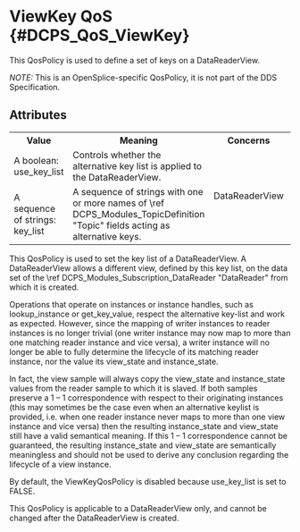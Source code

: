 ViewKey QoS              {#DCPS_QoS_ViewKey}
==================

This QosPolicy is used to define a set of keys on a DataReaderView.



*NOTE:* This is an OpenSplice-specific QosPolicy, it is not part of the DDS Specification.

Attributes
----------
<table>
    <tr>
        <th>Value</th>
        <th>Meaning</th>
        <th>Concerns</th>
        <th>RxO</th>
        <th>Changeable</th>
    </tr>
    <tr>
        <td>
            A boolean: <br/>
            use_key_list
        </td>
        <td> Controls whether the alternative key list is applied to the DataReaderView.</td>
        <td rowspan="2">DataReaderView</td>
        <td rowspan="2">N/A</td>
        <td rowspan="2">No</td>
    </tr>
    <tr>
        <td>
            A sequence of strings: <br/>
            key_list
        </td>
        <td>A sequence of strings with one or more names of \ref DCPS_Modules_TopicDefinition "Topic" fields acting as alternative keys.</td>
    </tr>
</table>

This QosPolicy is used to set the key list of a DataReaderView. A DataReaderView
allows a different view, defined by this key list, on the data set of the \ref DCPS_Modules_Subscription_DataReader "DataReader"
from which it is created.


Operations that operate on instances or instance handles, such as
lookup_instance or get_key_value, respect the alternative key-list and work
as expected. However, since the mapping of writer instances to reader instances is
no longer trivial (one writer instance may now map to more than one matching
reader instance and vice versa), a writer instance will no longer be able to fully
determine the lifecycle of its matching reader instance, nor the value its
view_state and instance_state.


In fact, the view sample will always copy the view_state and instance_state
values from the reader sample to which it is slaved. If both samples preserve a 1 – 1
correspondence with respect to their originating instances (this may sometimes be
the case even when an alternative keylist is provided, i.e. when one reader instance
never maps to more than one view instance and vice versa) then the resulting
instance_state and view_state still have a valid semantical meaning. If this
1 – 1 correspondence cannot be guaranteed, the resulting
instance_state and view_state are semantically meaningless and should not be used to derive any
conclusion regarding the lifecycle of a view instance.


By default, the ViewKeyQosPolicy is disabled because use_key_list is set to FALSE.


This QosPolicy is applicable to a DataReaderView only, and cannot be changed
after the DataReaderView is created.